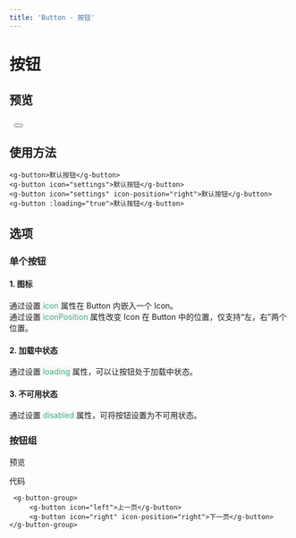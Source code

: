 ```yaml
---
title: 'Button - 按钮'
---
```

# 按钮

## 预览
&nbsp;
<ClientOnly>
<Button></Button>
</ClientOnly>

## 使用方法
```vue
<g-button>默认按钮</g-button>
<g-button icon="settings">默认按钮</g-button>
<g-button icon="settings" icon-position="right">默认按钮</g-button>
<g-button :loading="true">默认按钮</g-button>
```

## 选项
### 单个按钮
####  1. 图标
通过设置<span style='color:#3eaf7c;background-color:#F8F8F8'> icon </span>属性在 Button 内嵌入一个 Icon。  
通过设置<span style='color:#3eaf7c;background-color:#F8F8F8'> iconPosition </span>属性改变 Icon 在 Button 中的位置，仅支持“左，右”两个位置。
####  2. 加载中状态
通过设置<span style='color:#3eaf7c;background-color:#F8F8F8'> loading </span>属性，可以让按钮处于加载中状态。
####  3. 不可用状态
通过设置<span style='color:#3eaf7c;background-color:#F8F8F8'> disabled </span>属性，可将按钮设置为不可用状态。

### 按钮组
预览
<ClientOnly>
<Button-group></Button-group>
</ClientOnly>

代码
```vue
 <g-button-group>
     <g-button icon="left">上一页</g-button>
     <g-button icon="right" icon-position="right">下一页</g-button>
</g-button-group>
```